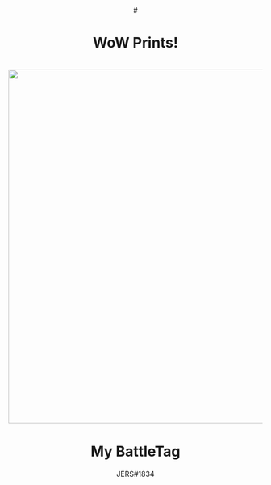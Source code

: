 <div align="center">
#<h1>WoW Prints!</h1><br>
<img src="https://user-images.githubusercontent.com/96750685/150592915-88cd35f0-a68e-429f-a847-67bd67aa841c.png" width="700px" />
</div>

<div align="center">
<h1>My BattleTag</h1>
<span>JERS#1834</span>
</div>
